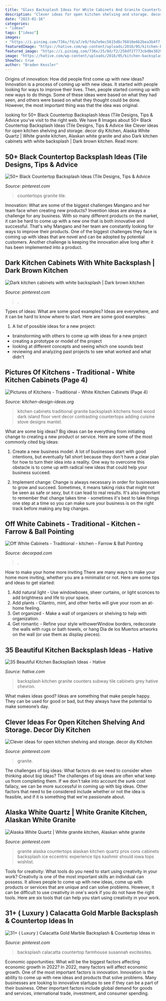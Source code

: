```yaml
---
title: "Glass Backsplash Ideas For White Cabinets And Granite Countertops : 35 Beautiful Kitchen Backsplash Ideas"
description: "Clever ideas for open kitchen shelving and storage. decor diy kitchen"
date: "2023-01-16"
categories:
- "ideas"
tags: ["ideas"]
images:
- "https://i.pinimg.com/736x/fd/a7/e9/fda7e9ec5615d8c76010e6b2bea3b4f7--granite-counters-kitchen-counters.jpg"
featuredImage: "https://hative.com/wp-content/uploads/2016/05/kitchen-backsplash-ideas/33-kitchen-backsplash-ideas.jpg"
featured_image: "https://i.pinimg.com/736x/25/8d/f2/258df27773cbd8e38298d79ac2fed887.jpg"
image: "https://hative.com/wp-content/uploads/2016/05/kitchen-backsplash-ideas/33-kitchen-backsplash-ideas.jpg"
ShowToc: true
author: "Braden Kessler"
---
```



Origins of innovation: How did people first come up with new ideas?
Innovation is a process of coming up with new ideas. It started with people looking for ways to improve their lives. Then, people started coming up with new ways to do things. Some of these ideas were based on what they had seen, and others were based on what they thought could be done. However, the most important thing was that the idea was original.

	

		
looking for 50+ Black Countertop Backsplash Ideas (Tile Designs, Tips &amp; Advice you've visit to the right web. We have 8 Images about 50+ Black Countertop Backsplash Ideas (Tile Designs, Tips &amp; Advice like Clever ideas for open kitchen shelving and storage. decor diy Kitchen, Alaska White Quartz | White granite kitchen, Alaskan white granite and also Dark kitchen cabinets with white backsplash | Dark brown kitchen. Read more:
		
    
## 50+ Black Countertop Backsplash Ideas (Tile Designs, Tips &amp; Advice

<img loading=lazy src="https://i.pinimg.com/736x/0d/69/a3/0d69a35ec9faaac3d6c8479638023c76.jpg" onerror="this.onerror=null;this.src='https://tse2.mm.bing.net/th?id=OIP.TMtXW1UOezAqlH6ylKRPygHaLH&amp;pid=15.1';" alt="50+ Black Countertop Backsplash Ideas (Tile Designs, Tips &amp; Advice">

_Source: pinterest.com_

>countertops granite tile. 

	

Innovation: What are some of the biggest challenges Mangano and her team face when creating new products?
Invention ideas are always a challenge for any business. With so many different products on the market, it can be hard to come up with a new one that is both innovative and successful. That's why Mangano and her team are constantly looking for ways to improve their products. One of the biggest challenges they face is coming up with ideas that are novel and can be adopted by potential customers. Another challenge is keeping the innovation alive long after it has been implemented into a product.

    
## Dark Kitchen Cabinets With White Backsplash | Dark Brown Kitchen

<img loading=lazy src="https://i.pinimg.com/736x/87/65/d0/8765d04b6eafc4dc6cce920d9bb06885.jpg" onerror="this.onerror=null;this.src='https://tse2.mm.bing.net/th?id=OIP.a82swAI3mvY5cfDNzdYfrAHaJ3&amp;pid=15.1';" alt="Dark kitchen cabinets with white backsplash | Dark brown kitchen">

_Source: pinterest.com_

>. 

	

Types of ideas: What are some good examples?
Ideas are everywhere, and it can be hard to know where to start. Here are some good examples:
1. A list of possible ideas for a new project: 
- brainstorming with others to come up with ideas for a new project 
- creating a prototype or model of the project 
- looking at different concepts and seeing which one sounds best 
- reviewing and analyzing past projects to see what worked and what didn't 

    
## Pictures Of Kitchens - Traditional - White Kitchen Cabinets (Page 4)

<img loading=lazy src="http://www.kitchen-design-ideas.org/images/kitchen-cabinets-traditional-white-108-s29273743-wood-hood-island-luxury.jpg" onerror="this.onerror=null;this.src='https://tse1.mm.bing.net/th?id=OIP.ryvSq4J5iwSTZr9EyhWwOAHaLH&amp;pid=15.1';" alt="Pictures of Kitchens - Traditional - White Kitchen Cabinets (Page 4)">

_Source: kitchen-design-ideas.org_

>kitchen cabinets traditional granite backsplash kitchens hood wood dark island floor vent decor contrasting countertops adding cuisine stove designs mantel. 

	

What are some big ideas?
Big ideas can be everything from initiating change to creating a new product or service. Here are some of the most commonly cited big ideas:
1. Create a new business model: A lot of businesses start with good intentions, but eventually fall short because they don't have a clear plan for how to turn their idea into a reality. One way to overcome this obstacle is to come up with radical new ideas that could help your business succeed.

2. Implement change: Change is always necessary in order for businesses to grow and succeed. Sometimes, it means taking risks that might not be seen as safe or sexy, but it can lead to real results. It's also important to remember that change takes time - sometimes it's best to take things one step at a time so you can make sure your business is on the right track before making any big changes.


    
## Off White Cabinets - Traditional - Kitchen - Farrow &amp; Ball Pointing

<img loading=lazy src="https://cdn.decorpad.com/photos/2013/03/01/0ba15f43db29.jpg" onerror="this.onerror=null;this.src='https://tse3.mm.bing.net/th?id=OIP.sCg7R6DfgkXIoPFtMVbGKwHaLH&amp;pid=15.1';" alt="Off White Cabinets - Traditional - kitchen - Farrow &amp; Ball Pointing">

_Source: decorpad.com_

>. 

	

How to make your home more inviting
There are many ways to make your home more inviting, whether you are a minimalist or not. Here are some tips and ideas to get started:
1. Add natural light - Use windowboxes, sheer curtains, or light sconces to add brightness and life to your space.
2. Add plants - Cilantro, mint, and other herbs will give your room an at-home feeling.
3. Get organized - Make a wall of organizers or shelving to help with organization.
4. Get romantic - Refine your style withowerWindow borders, redecorate the walls with rugs or bath towels, or hang Dia de los Muertos artworks on the wall (or use them as display pieces).

    
## 35 Beautiful Kitchen Backsplash Ideas - Hative

<img loading=lazy src="https://hative.com/wp-content/uploads/2016/05/kitchen-backsplash-ideas/33-kitchen-backsplash-ideas.jpg" onerror="this.onerror=null;this.src='https://tse4.mm.bing.net/th?id=OIP.YERiirIlq-tPbt-5KJQA4gHaLL&amp;pid=15.1';" alt="35 Beautiful Kitchen Backsplash Ideas - Hative">

_Source: hative.com_

>backsplash kitchen granite counters subway tile cabinets grey hative chevron. 

	

What makes ideas good?
Ideas are something that make people happy. They can be used for good or bad, but they always have the potential to make someone’s day.

    
## Clever Ideas For Open Kitchen Shelving And Storage. Decor Diy Kitchen

<img loading=lazy src="https://i.pinimg.com/736x/fd/a7/e9/fda7e9ec5615d8c76010e6b2bea3b4f7--granite-counters-kitchen-counters.jpg" onerror="this.onerror=null;this.src='https://tse2.mm.bing.net/th?id=OIP.Tl_6RwDcE0Uyant0LH5ytQHaLM&amp;pid=15.1';" alt="Clever ideas for open kitchen shelving and storage. decor diy Kitchen">

_Source: pinterest.com_

>granite. 

	

The challenges of big ideas: What factors do we need to consider when thinking about big ideas?
The challenges of big ideas are often what keep us from completing them. If we don't take into account the sunk cost fallacy, we can be more successful in coming up with big ideas. Other factors that need to be considered include whether or not the idea is feasible, and if it is something that we're passionate about.

    
## Alaska White Quartz | White Granite Kitchen, Alaskan White Granite

<img loading=lazy src="https://i.pinimg.com/736x/25/8d/f2/258df27773cbd8e38298d79ac2fed887.jpg" onerror="this.onerror=null;this.src='https://tse3.mm.bing.net/th?id=OIP.7vpSpGByGP7csRbhURJNtgHaEo&amp;pid=15.1';" alt="Alaska White Quartz | White granite kitchen, Alaskan white granite">

_Source: pinterest.com_

>granite alaska countertops alaskan kitchen quartz pros cons cabinets backsplash ice eccentric experience tips kashmir should iowa tops wishlist. 

	

Tools for creativity: What tools do you need to start using creativity in your work?
Creativity is one of the most important skills an individual can possess. It allows people to come up with new ideas, come up with products or services that are unique and can solve problems. However, it can be difficult to use creativity in one's work if you do not have the right tools. Here are six tools that can help you start using creativity in your work.

    
## 31+ ( Luxury ) Calacatta Gold Marble Backsplash &amp; Countertop Ideas In

<img loading=lazy src="https://i.pinimg.com/736x/fb/e8/b6/fbe8b6db4683cd206bf9f2c20c1ff970.jpg" onerror="this.onerror=null;this.src='https://tse1.mm.bing.net/th?id=OIP._LkSMAxqPsY0bAsxlmBeZQHaNU&amp;pid=15.1';" alt="31+ ( Luxury ) Calacatta Gold Marble Backsplash &amp; Countertop Ideas in">

_Source: pinterest.com_

>backsplash calacatta countertop farmhouse susannah excitesites. 

	

Economic opportunities: What will be the biggest factors affecting economic growth in 2022?
In 2022, many factors will affect economic growth. One of the most important factors is innovation. Innovation is the ability to come up with new ideas and products that solve problems. Many businesses are looking to innovative startups to see if they can be a part of their business. Other important factors include global demand for goods and services, international trade, investment, and consumer spending.

